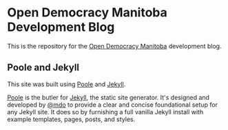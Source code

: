 # Open Democracy Manitoba Development Blog

This is the repository for the [Open Democracy Manitoba](http://opendemocracymanitoba.ca) development blog.

## Poole and Jekyll

This site was built using [Poole](http://getpoole.com/) and [Jekyll](http://jekyllrb.com).

[Poole](http://getpoole.com/) is the butler for [Jekyll](http://jekyllrb.com), the static site generator. It's designed and developed by [@mdo](https://twitter.com/mdo) to provide a clear and concise foundational setup for any Jekyll site. It does so by furnishing a full vanilla Jekyll install with example templates, pages, posts, and styles.

